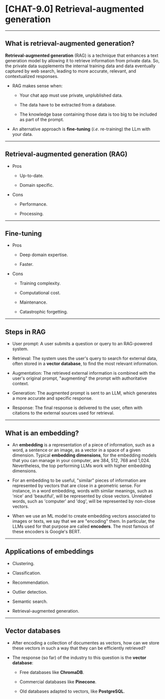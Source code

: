 # [CHAT-9.0] Retrieval-augmented generation

---

## What is retrieval-augmented generation?

**Retrieval-augmented generation** (RAG) is a technique that enhances a text generation model by allowing it to retrieve information from private data. So, the private data supplements the internal training data and data eventually captured by web search, leading to more accurate, relevant, and contextualized responses.

- RAG makes sense when:

    + Your chat app must use private, unplublished data.
    
    + The data have to be extracted from a database.
    
    + The knowledge base containing those data is too big to be included as part of the prompt.

- An alternative approach is **fine-tuning** (*i.e*. re-training) the LLm with your data. 

---

## Retrieval-augmented generation (RAG)

- Pros

    + Up-to-date.

    + Domain specific.

- Cons

    + Performance.

    + Processing.

---

## Fine-tuning

- Pros

    + Deep domain expertise.

    + Faster.

- Cons

    + Training complexity.

    + Computational cost.

    + Maintenance.

    + Catastrophic forgetting.

---

## Steps in RAG

- User prompt: A user submits a question or query to an RAG-powered system. 

- Retrieval: The system uses the user's query to search for external data, often stored in a **vector database**, to find the most relevant information.

- Augmentation: The retrieved external information is combined with the user's original prompt, "augmenting" the prompt with authoritative context. 

- Generation: The augmented prompt is sent to an LLM, which generates a more accurate and specific response. 

- Response: The final response is delivered to the user, often with citations to the external sources used for retrieval. 

---

## What is an embedding?

- An **embedding** is a representation of a piece of information, such as a word, a sentence or an image, as a vector in a space of a given dimension. Typical **embedding dimensions**, for the embedding models that you can manage in your computer, are 384, 512, 768 and 1,024. Nevertheless, the top performing LLMs work with higher embedding dimensions.

- For an embedding to be useful, "similar" pieces of information are represented by vectors that are close in a geometric sense. For instance, in a word embedding, words with similar meanings, such as 'nice' and 'beautiful', will be represented by close vectors. Unrelated words, such as 'computer' and 'dog', will be represented by non-close vectors.

- When we use an ML model to create embedding vectors associated to images or texts, we say that we are "encoding" them. In particular, the LLMs used for that purpose are called **encoders**. The most famous of these encoders is Google's BERT.

---

## Applications of embeddings

- Clustering. 

- Classification. 

- Recommendation. 

- Outlier detection. 

- Semantic search.

- Retrieval-augmented generation.

---

## Vector databases

- After encoding a collection of documentes as vectors, how can we store these vectors in such a way that they can be efficiently retrieved?

- The response (so far) of the industry to this question is the **vector database**:

    + Free databases like **ChromaDB**. 

    + Commercial databases like **Pinecone**. 
    
    + Old databases adapted to vectors, like **PostgreSQL**.
